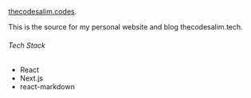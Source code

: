 [thecodesalim.codes](https://salim.codes/).

This is the source for my personal website and blog thecodesalim.tech. 

###### Tech Stack

- React
- Next.js
- react-markdown 

